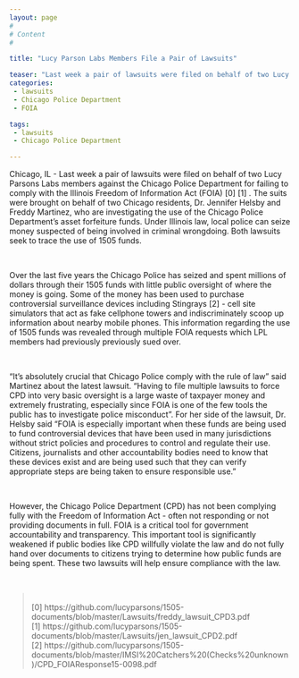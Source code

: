 ```yaml
---
layout: page
#
# Content
#

title: "Lucy Parson Labs Members File a Pair of Lawsuits"

teaser: "Last week a pair of lawsuits were filed on behalf of two Lucy Parsons Labs members against the Chicago Police Department for failing to comply with the Illinois Freedom of Information Act (FOIA) [0] [1] . The suits were brought on behalf of two Chicago residents, Dr. Jennifer Helsby and Freddy Martinez, who are investigating the use of the Chicago Police Department’s asset forfeiture funds. Under Illinois law, local police can seize money suspected of being involved in criminal wrongdoing."
categories: 
 - lawsuits
 - Chicago Police Department
 - FOIA

tags: 
 - lawsuits
 - Chicago Police Department

---
```


<section>
<p>
Chicago, IL - Last week a pair of lawsuits were filed on behalf of two Lucy Parsons Labs members against the Chicago Police Department for failing to comply with the Illinois Freedom of Information Act (FOIA) [0] [1] . The suits were brought on behalf of two Chicago residents, Dr. Jennifer Helsby and Freddy Martinez, who are investigating the use of the Chicago Police Department’s asset forfeiture funds. Under Illinois law, local police can seize money suspected of being involved in criminal wrongdoing. Both lawsuits seek to trace the use of 1505 funds. </p>
<br>

<p>
Over the last five years the Chicago Police has seized and spent millions of dollars through their 1505 funds with little public oversight of where the money is going. Some of the money has been used to purchase controversial surveillance devices including Stingrays [2] - cell site simulators that act as fake cellphone towers and indiscriminately scoop up information about nearby mobile phones. This information regarding the use of 1505 funds was revealed through multiple FOIA requests which LPL members had previously previously sued over.</p>
<br>

<p>“It’s absolutely crucial that Chicago Police comply with the rule of law” said Martinez about the latest lawsuit. “Having to file multiple lawsuits to force CPD into very basic oversight is a large waste of taxpayer money and extremely frustrating, especially since FOIA is one of the few tools the public has to investigate police misconduct”.  For her side of the lawsuit, Dr. Helsby said “FOIA is especially important when these funds are being used to fund controversial devices that have been used in many jurisdictions without strict policies and procedures to control and regulate their use. Citizens, journalists and other accountability bodies need to know that these devices exist and are being used such that they can verify appropriate steps are being taken to ensure responsible use.”</p> 
<br>

<p>
However, the Chicago Police Department (CPD) has not been complying fully with the Freedom of Information Act - often not responding or not providing documents in full. FOIA is a critical tool for government accountability and transparency. This important tool is significantly weakened if public bodies like CPD willfully violate the law and do not fully hand over documents to citizens trying to determine how public funds are being spent. These two lawsuits will help ensure compliance with the law. 
</p> 
<br>
<blockquote>
<br>
[0] https://github.com/lucyparsons/1505-documents/blob/master/Lawsuits/freddy_lawsuit_CPD3.pdf
<br>
[1] https://github.com/lucyparsons/1505-documents/blob/master/Lawsuits/jen_lawsuit_CPD2.pdf
<br>
[2] https://github.com/lucyparsons/1505-documents/blob/master/IMSI%20Catchers%20(Checks%20unknown)/CPD_FOIAResponse15-0098.pdf
</blockquote>
	</section>

